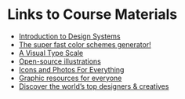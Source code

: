 # Links to Course Materials

- <a href="https://fem-design-systems.netlify.app/">Introduction to Design Systems</a>
- <a href="https://coolors.co/">The super fast color schemes generator!</a>
- <a href="https://type-scale.com/">A Visual Type Scale</a>
- <a href="https://undraw.co/">Open-source illustrations</a>
- <a href="https://thenounproject.com/">Icons and Photos For Everything</a>
- <a href="https://www.freepik.com/">Graphic resources for everyone</a>
- <a href="https://dribbble.com/">Discover the world’s top designers & creatives</a>
